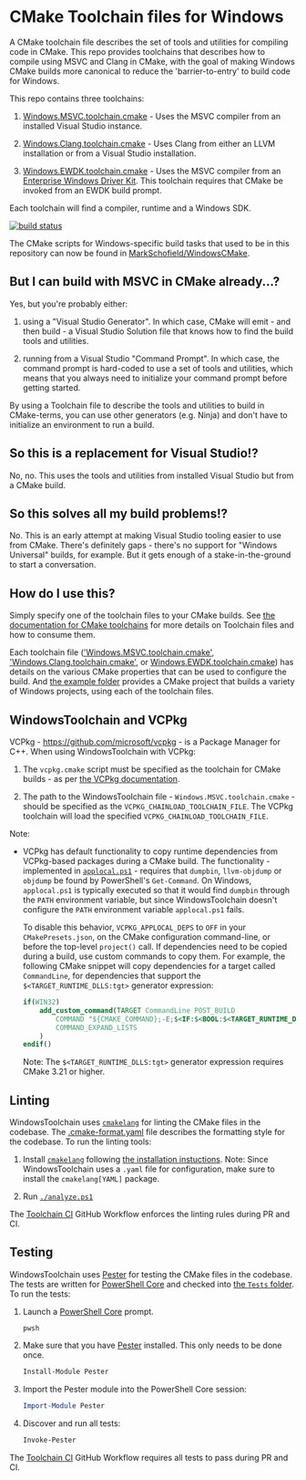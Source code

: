 # CMake Toolchain files for Windows

A CMake toolchain file describes the set of tools and utilities for compiling code in CMake. This repo provides
toolchains that describes how to compile using MSVC and Clang in CMake, with the goal of making Windows CMake builds more
canonical to reduce the 'barrier-to-entry' to build code for Windows.

This repo contains three toolchains:

1. [Windows.MSVC.toolchain.cmake](./Windows.MSVC.toolchain.cmake) - Uses the MSVC compiler from an installed Visual Studio
instance.

2. [Windows.Clang.toolchain.cmake](./Windows.Clang.toolchain.cmake) - Uses Clang from either an LLVM installation or from
a Visual Studio installation.

3. [Windows.EWDK.toolchain.cmake](./Windows.EWDK.toolchain.cmake) - Uses the MSVC compiler from an [Enterprise Windows Driver Kit][ewdk].
This toolchain requires that CMake be invoked from an EWDK build prompt.

Each toolchain will find a compiler, runtime and a Windows SDK.

[![build status](https://github.com/MarkSchofield/Toolchain/actions/workflows/ci.yaml/badge.svg?branch=main)](https://github.com/MarkSchofield/Toolchain/actions/workflows/ci.yaml?query=branch%3Amain)

The CMake scripts for Windows-specific build tasks that used to be in this repository can now be found in [MarkSchofield/WindowsCMake](https://github.com/MarkSchofield/WindowsCMake).

## But I can build with MSVC in CMake already...?

Yes, but you're probably either:

  1. using a "Visual Studio Generator". In which case, CMake will emit - and then build - a Visual Studio Solution file
     that knows how to find the build tools and utilities.

  2. running from a Visual Studio "Command Prompt". In which case, the command prompt is hard-coded to use a set of
     tools and utilities, which means that you always need to initialize your command prompt before getting started.

By using a Toolchain file to describe the tools and utilities to build in CMake-terms, you can use other generators
(e.g. Ninja) and don't have to initialize an environment to run a build.

## So this is a replacement for Visual Studio!?

No, no. This uses the tools and utilities from installed Visual Studio but from a CMake build.

## So this solves all my build problems!?

No. This is an early attempt at making Visual Studio tooling easier to use from CMake. There's definitely gaps -
there's no support for "Windows Universal" builds, for example. But it gets enough of a stake-in-the-ground to start a
conversation.

## How do I use this?

Simply specify one of the toolchain files to your CMake builds. See [the documentation for CMake toolchains][cmake-toolchains]
for more details on Toolchain files and how to consume them.

Each toolchain file (['Windows.MSVC.toolchain.cmake'](./Windows.MSVC.toolchain.cmake), ['Windows.Clang.toolchain.cmake'](./Windows.Clang.toolchain.cmake),
or [Windows.EWDK.toolchain.cmake](./Windows.EWDK.toolchain.cmake)) has details on the various CMake properties
that can be used to configure the build. And [the example folder](./example) provides a CMake project that builds a
variety of Windows projects, using each of the toolchain files.

## WindowsToolchain and VCPkg

VCPkg - <https://github.com/microsoft/vcpkg> - is a Package Manager for C++. When using WindowsToolchain with VCPkg:

1. The `vcpkg.cmake` script must be specified as the toolchain for CMake builds - as per [the VCPkg documentation](https://github.com/microsoft/vcpkg#getting-started).

2. The path to the WindowsToolchain file - `Windows.MSVC.toolchain.cmake` - should be specified as the `VCPKG_CHAINLOAD_TOOLCHAIN_FILE`. The VCPkg toolchain will load the specified `VCPKG_CHAINLOAD_TOOLCHAIN_FILE`.

Note:

* VCPkg has default functionality to copy runtime dependencies from VCPkg-based packages during a CMake build. The functionality - implemented in [`applocal.ps1`](https://github.com/microsoft/vcpkg/blob/0ba60bfef5dea4cb2599daa7ad8364e309835a68/scripts/buildsystems/msbuild/applocal.ps1) - requires that `dumpbin`, `llvm-objdump` or `objdump` be found by PowerShell's `Get-Command`. On Windows, `applocal.ps1` is typically executed so that it would find `dumpbin` through the `PATH` environment variable, but since WindowsToolchain doesn't configure the `PATH` environment variable `applocal.ps1` fails.

  To disable this behavior, `VCPKG_APPLOCAL_DEPS` to `OFF` in your `CMakePresets.json`, on the CMake configuration command-line, or before the top-level `project()` call. If dependencies need to be copied during a build, use custom commands to copy them. For example, the following CMake snippet will copy dependencies for a target called `CommandLine`, for dependencies that support the `$<TARGET_RUNTIME_DLLS:tgt>` generator expression:

  ```cmake
  if(WIN32)
      add_custom_command(TARGET CommandLine POST_BUILD
          COMMAND "${CMAKE_COMMAND};-E;$<IF:$<BOOL:$<TARGET_RUNTIME_DLLS:CommandLine>>,copy;$<TARGET_RUNTIME_DLLS:CommandLine>;$<TARGET_FILE_DIR:CommandLine>,true>"
          COMMAND_EXPAND_LISTS
      )
  endif()
  ```

  Note: The `$<TARGET_RUNTIME_DLLS:tgt>` generator expression requires CMake 3.21 or higher.

## Linting

WindowsToolchain uses [`cmakelang`][cmakelang] for linting the CMake files in the codebase. The
[.cmake-format.yaml](./.cmake-format.yaml) file describes the formatting style for the codebase. To run the linting
tools:

1. Install [`cmakelang`][cmakelang] following [the installation instuctions](https://cmake-format.readthedocs.io/en/latest/installation.html).
Note: Since WindowsToolchain uses a `.yaml` file for configuration, make sure to install the `cmakelang[YAML]` package.

2. Run [`./analyze.ps1`](./analyze.ps1)

The [Toolchain CI](.\.github\workflows\ci.yaml) GitHub Workflow enforces the linting rules during PR and CI.

## Testing

WindowsToolchain uses [Pester][pester] for testing the CMake files in the codebase. The tests are written for
[PowerShell Core][powershellcore] and checked into [the `Tests` folder](./Tests). To run the tests:

1. Launch a [PowerShell Core][powershellcore] prompt.

    ```text
    pwsh
    ```

2. Make sure that you have [Pester][pester] installed. This only needs to be done once.

    ```powershell
    Install-Module Pester
    ```

3. Import the Pester module into the PowerShell Core session:

    ```powershell
    Import-Module Pester
    ```

4. Discover and run all tests:

    ```powershell
    Invoke-Pester
    ```

The [Toolchain CI](.\.github\workflows\ci.yaml) GitHub Workflow requires all tests to pass during PR and CI.

[cmake-toolchains]: https://cmake.org/cmake/help/latest/manual/cmake-toolchains.7.html "CMake Toolchains"
[cmakelang]: https://cmake-format.readthedocs.io/ "cmakelang"
[pester]: https://pester.dev/ "Pester"
[powershellcore]: https://learn.microsoft.com/en-us/powershell/ "PowerShell Core"
[ewdk]: https://learn.microsoft.com/en-us/windows-hardware/drivers/develop/using-the-enterprise-wdk "Enterprise Windows Driver Kit"
